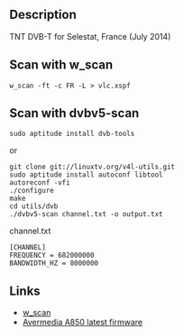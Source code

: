 ## Description ##

TNT DVB-T for Selestat, France (July 2014)


## Scan with w_scan ##

```
w_scan -ft -c FR -L > vlc.xspf
```

## Scan with dvbv5-scan

```
sudo aptitude install dvb-tools
```

or

```
git clone git://linuxtv.org/v4l-utils.git
sudo aptitude install autoconf libtool
autoreconf -vfi
./configure
make
cd utils/dvb
./dvbv5-scan channel.txt -o output.txt
```

channel.txt

```
[CHANNEL]
FREQUENCY = 682000000
BANDWIDTH_HZ = 8000000
```

## Links ##

* [w_scan](http://wirbel.htpc-forum.de/w_scan/index2.html)
* [Avermedia A850 latest firmware](http://palosaari.fi/linux/v4l-dvb/firmware/af9015/)
